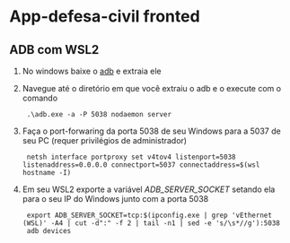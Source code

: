 # App-defesa-civil fronted

## ADB com WSL2

1) No windows baixe o [adb](https://dl.google.com/android/repository/platform-tools-latest-windows.zip) e extraia ele
2) Navegue até o diretório em que você extraiu o adb e o execute com o comando

        .\adb.exe -a -P 5038 nodaemon server
3) Faça o port-forwaring da porta 5038 de seu Windows para a 5037 de seu PC (requer privilégios de administrador)

        netsh interface portproxy set v4tov4 listenport=5038 listenaddress=0.0.0.0 connectport=5037 connectaddress=$(wsl hostname -I) 

4) Em seu WSL2 exporte a variável *ADB_SERVER_SOCKET* setando ela para o seu IP do Windows junto com a porta 5038

        export ADB_SERVER_SOCKET=tcp:$(ipconfig.exe | grep 'vEthernet (WSL)' -A4 | cut -d":" -f 2 | tail -n1 | sed -e 's/\s*//g'):5038
        adb devices
